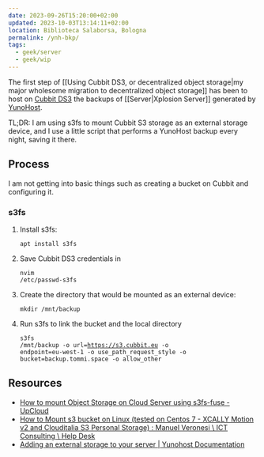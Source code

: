 ```yaml
---
date: 2023-09-26T15:20:00+02:00
updated: 2023-10-03T13:14:11+02:00
location: Biblioteca Salaborsa, Bologna
permalink: /ynh-bkp/
tags:
  - geek/server
  - geek/wip
---
```

The first step of [[Using Cubbit DS3, or decentralized object storage|my major wholesome migration to decentralized object storage]] has been to host on [Cubbit DS3](https://docs.cubbit.io/getting-started/what-is-cubbit-ds3 'What is Cubbit DS3?') the backups of [[Server|Xplosion Server]] generated by [YunoHost](https://yunohost.org 'What is YunoHost?').

<div class='blue box'>
	TL;DR: I am using s3fs to mount Cubbit S3 storage as an external storage device, and I use a little script that performs a YunoHost backup every night, saving it there.
</div>

## Process

I am not getting into basic things such as creating a bucket on Cubbit and configuring it.

### s3fs

1. Install s3fs: <pre><code>apt install s3fs</pre></code>
2. Save Cubbit DS3 credentials in <pre><code>nvim /etc/passwd-s3fs</pre></code>
3. Create the directory that would be mounted as an external device: <pre><code>mkdir /mnt/backup</pre></code>
4. Run s3fs to link the bucket and the local directory<pre><code>s3fs /mnt/backup -o url=https://s3.cubbit.eu -o endpoint=eu-west-1 -o use_path_request_style -o bucket=backup.tommi.space -o allow_other</pre></code>

## Resources

- [How to mount Object Storage on Cloud Server using s3fs-fuse - UpCloud](https://upcloud.com/resources/tutorials/mount-object-storage-cloud-server-s3fs-fuse)
- [How to Mount s3 bucket on Linux (tested on Centos 7 - XCALLY Motion v2 and Clouditalia S3 Personal Storage) : Manuel Veronesi \\ ICT Consulting \\ Help Desk](https://manuelveronesi.freshdesk.com/support/solutions/articles/19000090670-how-to-mount-s3-bucket-on-linux-tested-on-centos-7-xcally-motion-v2-and-clouditalia-s3-personal-st)
- [Adding an external storage to your server | Yunohost Documentation](https://yunohost.org/en/external_storage#4-mount-the-disk)
